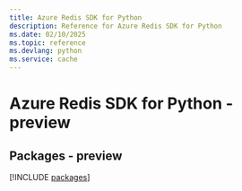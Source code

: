 ```yaml
---
title: Azure Redis SDK for Python
description: Reference for Azure Redis SDK for Python
ms.date: 02/10/2025
ms.topic: reference
ms.devlang: python
ms.service: cache
---
```

# Azure Redis SDK for Python - preview
## Packages - preview
[!INCLUDE [packages](redis-index.md)]